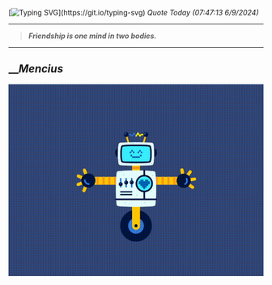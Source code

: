 [![Typing SVG](https://readme-typing-svg.herokuapp.com?font=Press+Start+2P&color=C2F784&size=35&width=900&height=100&lines=Hello+World%2C+I'm+Hung+!)](https://git.io/typing-svg) 
_Quote Today (07:47:13 6/9/2024)_
___
>**_Friendship is one mind in two bodies._**
___

## __**_Mencius_**

![RobotDance](src/assets/images/robot-dancing-dribble.gif?style=center)

